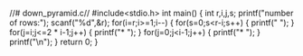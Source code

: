 //# down_pyramid.c//
#include<stdio.h>
int main()
{
    int r,i,j,s;
    printf("number of rows:");
    scanf("%d",&r);
    for(i=r;i>=1;i--)
    {
        for(s=0;s<r-i;s++)
        {
            printf("  ");
        }  
        for(j=i;j<=2 * i-1;j++)
        {
            printf("* ");
        }
        for(j=0;j<i-1;j++)
        { 
             printf("* ");
        }
        printf("\n");
    }
    return 0;
}
